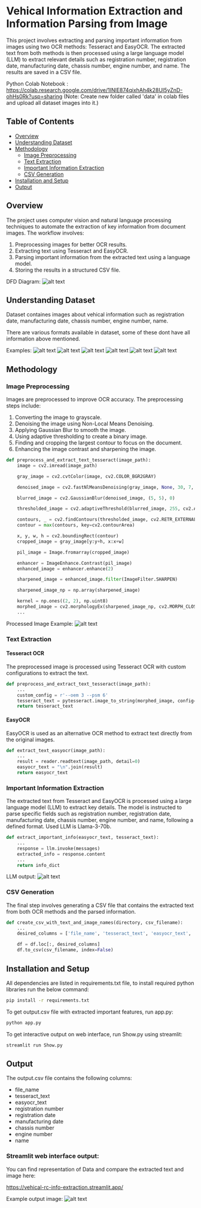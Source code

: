 # Vehical Information Extraction and Information Parsing from Image

This project involves extracting and parsing important information from images using two OCR methods: Tesseract and EasyOCR. The extracted text from both methods is then processed using a large language model (LLM) to extract relevant details such as registration number, registration date, manufacturing date, chassis number, engine number, and name. The results are saved in a CSV file.

Python Colab Notebook : https://colab.research.google.com/drive/1INlE874qixhAh4k28UI5yZnD-ohHs0Rk?usp=sharing 
(Note: Create new folder called 'data' in colab files and upload all dataset images into it.)

## Table of Contents
- [Overview](#overview)
- [Understanding Dataset](#understanding-dataset)
- [Methodology](#methodology)
  - [Image Preprocessing](#image-preprocessing)
  - [Text Extraction](#text-extraction)
  - [Important Information Extraction](#important-information-extraction)
  - [CSV Generation](#csv-generation)
- [Installation and Setup](#installation-and-setup)
- [Output](#output)

## Overview

The project uses computer vision and natural language processing techniques to automate the extraction of key information from document images. The workflow involves:
1. Preprocessing images for better OCR results.
2. Extracting text using Tesseract and EasyOCR.
3. Parsing important information from the extracted text using a language model.
4. Storing the results in a structured CSV file.

DFD Diagram:
![alt text](output_images/DFD%20diagram.png)

## Understanding Dataset

Dataset containes images about vehical information such as registration date, manufacturing date, chassis number, engine number, name.

There are various formats available in dataset, some of these dont have all information above mentioned.

Examples:
![alt text](data/txt_mudit_b8_1_571.jpg)
![alt text](data/txt_mudit_b8_1_554.jpg)
![alt text](data/txt_mudit_b8_1_555.jpg)
![alt text](data/txt_mudit_b11_12.jpg)
![alt text](data/txt_mudit_b11_1330.jpg)
![alt text](data/txt_mudit_b8_1_806.jpg)

## Methodology

### Image Preprocessing

Images are preprocessed to improve OCR accuracy. The preprocessing steps include:
1. Converting the image to grayscale.
2. Denoising the image using Non-Local Means Denoising.
3. Applying Gaussian Blur to smooth the image.
4. Using adaptive thresholding to create a binary image.
5. Finding and cropping the largest contour to focus on the document.
6. Enhancing the image contrast and sharpening the image.

```python
def preprocess_and_extract_text_tesseract(image_path):
    image = cv2.imread(image_path)

    gray_image = cv2.cvtColor(image, cv2.COLOR_BGR2GRAY)

    denoised_image = cv2.fastNlMeansDenoising(gray_image, None, 30, 7, 21)

    blurred_image = cv2.GaussianBlur(denoised_image, (5, 5), 0)

    thresholded_image = cv2.adaptiveThreshold(blurred_image, 255, cv2.ADAPTIVE_THRESH_GAUSSIAN_C, cv2.THRESH_BINARY, 11, 2)

    contours, _ = cv2.findContours(thresholded_image, cv2.RETR_EXTERNAL, cv2.CHAIN_APPROX_SIMPLE)
    contour = max(contours, key=cv2.contourArea)

    x, y, w, h = cv2.boundingRect(contour)
    cropped_image = gray_image[y:y+h, x:x+w]

    pil_image = Image.fromarray(cropped_image)

    enhancer = ImageEnhance.Contrast(pil_image)
    enhanced_image = enhancer.enhance(2)

    sharpened_image = enhanced_image.filter(ImageFilter.SHARPEN)

    sharpened_image_np = np.array(sharpened_image)

    kernel = np.ones((2, 2), np.uint8)
    morphed_image = cv2.morphologyEx(sharpened_image_np, cv2.MORPH_CLOSE, kernel)
    ...
```

Processed Image Example:
![alt text](output_images/preprocessed-image.png)

### Text Extraction

#### Tesseract OCR

The preprocessed image is processed using Tesseract OCR with custom configurations to extract the text.

```python
def preprocess_and_extract_text_tesseract(image_path):
    ...
    custom_config = r'--oem 3 --psm 6'
    tesseract_text = pytesseract.image_to_string(morphed_image, config=custom_config)
    return tesseract_text 
```

#### EasyOCR
EasyOCR is used as an alternative OCR method to extract text directly from the original images.

```python
def extract_text_easyocr(image_path):
    ...
    result = reader.readtext(image_path, detail=0)
    easyocr_text = "\n".join(result)
    return easyocr_text
```

### Important Information Extraction
The extracted text from Tesseract and EasyOCR is processed using a large language model (LLM) to extract key details. The model is instructed to parse specific fields such as registration number, registration date, manufacturing date, chassis number, engine number, and name, following a defined format. Used LLM is Llama-3-70b.

```python
def extract_important_info(easyocr_text, tesseract_text):
    ...
    response = llm.invoke(messages)
    extracted_info = response.content
    ...
    return info_dict
```

LLM output:
![alt text](output_images/LLM-output.png)

### CSV Generation
The final step involves generating a CSV file that contains the extracted text from both OCR methods and the parsed information.

```python
def create_csv_with_text_and_image_names(directory, csv_filename):
    ...
    desired_columns = ['file_name', 'tesseract_text', 'easyocr_text', 'registration number', 'registration date', 'manufacturing date', 'chassis number', 'engine number',  'name']

    df = df.loc[:, desired_columns]
    df.to_csv(csv_filename, index=False)
```

## Installation and Setup

All dependencies are listed in requirements.txt file, to install required python libraries run the below command: 

```bash
pip install -r requirements.txt
```

To get output.csv file with extracted important features, run app.py:

```bash
python app.py
```

To get interactive output on web interface, run Show.py using streamlit:

```bash
streamlit run Show.py
```

## Output
The output.csv file contains the following columns:
- file_name
- tesseract_text
- easyocr_text
- registration number
- registration date
- manufacturing date
- chassis number
- engine number
- name

### Streamlit web interface output:
You can find representation of Data and compare the extracted text and image here:

https://vehical-rc-info-extraction.streamlit.app/

Example output image:
![alt text](output_images/streamlit-output.png)

